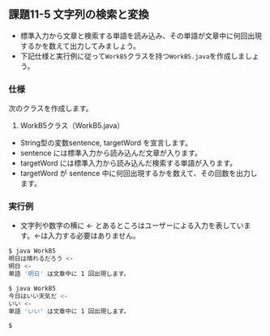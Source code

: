 ## 課題11-5 文字列の検索と変換

- 標準入力から文章と検索する単語を読み込み、その単語が文章中に何回出現するかを数えて出力してみましょう。
- 下記仕様と実行例に従って`WorkB5`クラスを持つ`WorkB5.java`を作成しましょう。

### 仕様

次のクラスを作成します。

1. WorkB5クラス（WorkB5.java）

- String型の変数sentence, targetWord を宣言します。
- sentence には標準入力から読み込んだ文章が入ります。
- targetWord には標準入力から読み込んだ検索する単語が入ります。
- targetWord が sentence 中に何回出現するかを数えて、その回数を出力します。

### 実行例

- 文字列や数字の横に <- とあるところはユーザーによる入力を表しています。<-は入力する必要はありません。

```sh
$ java WorkB5
明日は晴れるだろう <- 
明日 <- 
単語 '明日' は文章中に 1 回出現します。

$ java WorkB5
今日はいい天気だ <- 
いい <- 
単語 'いい' は文章中に 1 回出現します。

$
```